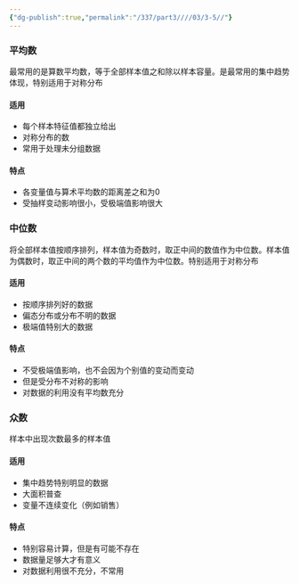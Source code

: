 ```yaml
---
{"dg-publish":true,"permalink":"/337/part3////03/3-5//"}
---
```


### 平均数
最常用的是算数平均数，等于全部样本值之和除以样本容量。是最常用的集中趋势体现，特别适⽤于对称分布
#### 适用
- 每个样本特征值都独立给出 
- 对称分布的数
- 常用于处理未分组数据
#### 特点
- 各变量值与算术平均数的距离差之和为0 
- 受抽样变动影响很小，受极端值影响很大
### 中位数
将全部样本值按顺序排列，样本值为奇数时，取正中间的数值作为中位数。样本值为偶数时，取正中间的两个数的平均值作为中位数。特别适用于对称分布
#### 适用
- 按顺序排列好的数据
- 偏态分布或分布不明的数据
- 极端值特别大的数据
#### 特点
- 不受极端值影响，也不会因为个别值的变动而变动
- 但是受分布不对称的影响
- 对数据的利用没有平均数充分
### 众数
样本中出现次数最多的样本值
#### 适用
- 集中趋势特别明显的数据
- 大面积普查
- 变量不连续变化（例如销售）
#### 特点
- 特别容易计算，但是有可能不存在
- 数据量足够大才有意义
- 对数据利用很不充分，不常用